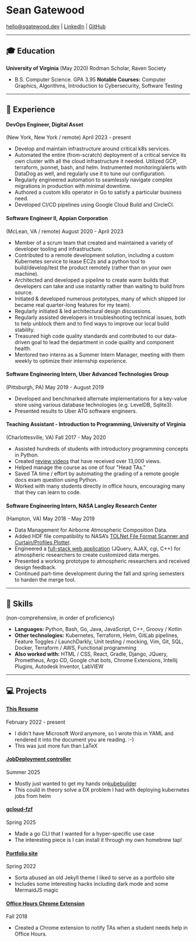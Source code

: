 # Sean Gatewood

hello@sgatewood.dev |
[LinkedIn](https://linkedin.com/in/sean-t-gatewood) |
[GitHub](https://github.com/sgatewood)

---

## 🎓 Education
**University of Virginia** (May 2020) Rodman Scholar, Raven Society
- B.S. Computer Science. GPA 3.95
**Notable Courses:** Computer Graphics, Algorithms, Introduction to Cybersecurity, Software Testing

---

## 💼 Experience

#### **DevOps Engineer**, Digital Asset
(New York, New York / remote) April 2023 - present
- Develop and maintain infrastructure around critical k8s services.
- Automated the entire (from-scratch) deployment of a critical service its own cluster with all the cloud infrastructure it needed. Utilized GCP, terraform, jsonnet, bash, and helm. Instrumented monitoring/alerts with DataDog as well, and regularly use it to tune our configuration.
- Regularly engineered automation to seamlessly navigate complex migrations in production with minimal downtime.
- Authored a custom k8s operator in Go to satisfy a particular business need.
- Developed CI/CD pipelines using Google Cloud Build and CircleCI.

#### **Software Engineer II**, Appian Corporation
(McLean, VA / remote) August 2020 - April 2023
- Member of a scrum team that created and maintained a variety of developer tooling and infrastructure.
- Contributed to a remote development solution, including a custom Kubernetes service to lease EC2s and a python tool to build/develop/test the product remotely (rather than on your own machine).
- Architected and developed a pipeline to create warm builds that developers can take and use instantly rather than waiting to build from source.
- Initiated & developed numerous prototypes, many of which shipped (or became real quarter-long features for my team).
- Regularly initiated & led architectural design discussions.
- Regularly assisted developers in troubleshooting technical issues, both to help unblock them and to find ways to improve our local build stability.
- Treasured high code quality standards and contributed to our data-driven goal to lead the department in code quality and component health.
- Mentored two interns as a Summer Intern Manager, meeting with them weekly to optimize their internship experience.

#### **Software Engineering Intern**, Uber Advanced Technologies Group
(Pittsburgh, PA) May 2019 - August 2019
- Developed and benchmarked alternate implementations for a key-value store using various database technologies (e.g. LevelDB, Sqlite3).
- Presented results to Uber ATG software engineers.

#### **Teaching Assistant - Introduction to Programming**, University of Virginia
(Charlottesville, VA) Fall 2017 - May 2020
- Assisted hundreds of students with introductory programming concepts in Python.
- Created <a href="https://www.youtube.com/playlist?list=PLeih3T8PoRaYXpRwCVUmCEQqzZ51qyAmD">review videos</a> that have received over 13,000 views.
- Helped manage the course as one of four "Head TAs."
- Saved TA time / effort by automating the grading of a remote google docs exam question using Python.
- Worked with many students directly in office hours, encouraging many that they can learn to code.

#### **Software Engineering Intern**, NASA Langley Research Center
(Hampton, VA) May 2018 - May 2019
- Data Management for Airborne Atmospheric Composition Data.
- Added HDF file compatibility to NASA’s <a href="https://www-air.larc.nasa.gov/missions/TOLNet/tools/FTScan.zip">TOLNet File Format Scanner and Curtain/Profiles Plotter</a>.
- Engineered a <a href="https://www-air.larc.nasa.gov/cgi-bin/Driver.cgi?platform=KORUSAQ/DC8_AIRCRAFT">full-stack web application</a> (JQuery, AJAX, cgi, C++) for atmospheric researchers to create customized data merges.
- Presented a working prototype to atmospheric researchers and received design feedback.
- Continued part-time development during the fall and spring semesters to harden the merge tool.


---

## 💪 Skills
(non-comprehensive, in order of proficiency)

- **Languages:** Python, Bash, Go, Java, JavaScript, C++, Groovy / Kotlin
- **Other technologies:** Kubernetes, Terraform, Helm, GitLab pipelines, Feature Toggles / LaunchDarkly, Unit testing / mocking, Vim, Git, SQL, Docker, Terraform / AWS, Functional programming
- **Also worked with:** HTML / CSS, React, Gradle, Django, JQuery, Prometheus, Argo CD, Google chat bots, Chrome Extensions, Intellij Plugins, Autodesk Inventor, LabVIEW

---

## 💻 Projects

#### **[This Resume](https://github.com/sgatewood/resume)**
February 2022 - present
- I didn't have Microsoft Word anymore, so I wrote this in YAML and rendered it into the document you are reading. :-)
- This was just more fun than LaTeX

#### **[JobDeployment controller](https://github.com/sgatewood/job-deployment)**
Summer 2025
- Mostly just wanted to get my hands on<a href="https://book.kubebuilder.io/">kubebuilder</a>
- This could in theory solve a DX problem I had with deploying kubernetes jobs from helm

#### **[gcloud-fzf](https://github.com/sgatewood/gcloud-fzf)**
Spring 2025
- Made a go CLI that I wanted for a hyper-specific use case
- The interesting piece is I can install it through my own homebrew tap!

#### **[Portfolio site](https://sgatewood.github.io)**
Spring 2022
- Sorta abused an old Jekyll theme I liked to serve as a portfolio site
- Includes some interesting hacks including dark mode and some MermaidJS magic

#### **[Office Hours Chrome Extension](https://chrome.google.com/webstore/detail/oh-alerts/lfbigjgebeoclpdgcbdnjemefefbngab)**
Fall 2018
- Created a Chrome extension to notify TAs when a student needs help in Office Hours.
